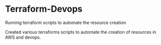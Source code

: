 # Terraform-Devops
Running terraform scripts to automate the resource creation

Created various terraforms scripts to automate the creation of resources in AWS and devops.